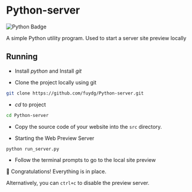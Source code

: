 # Python-server

![Python Badge](https://img.shields.io/badge/Python-3776AB?logo=python&logoColor=fff&style=for-the-badge)

A simple Python utility program. Used to start a server site preview locally

## Running

- Install *python* and Install *git*

- Clone the project locally using git

```bash
git clone https://github.com/fuydg/Python-server.git
```

- *cd* to project

```bash
cd Python-server
```

- Copy the source code of your website into the `src` directory.

- Starting the Web Preview Server

```bash
python run_server.py
```

- Follow the terminal prompts to go to the local site preview

🎉 Congratulations! Everything is in place.

Alternatively, you can `ctrl+c` to disable the preview server.
